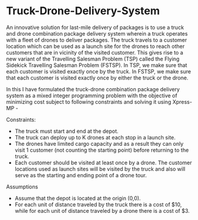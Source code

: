 # Truck-Drone-Delivery-System

An innovative solution for last-mile delivery of packages is to use a truck and drone combination package delivery system wherein a truck operates with a fleet of drones to deliver packages. The truck travels to a customer location which can be used as a launch site for the drones to reach other customers that are in vicinity of the visited customer. This gives rise to a new variant of the Travelling Salesman Problem (TSP) called the Flying Sidekick Travelling Salesman Problem (FSTSP). In TSP, we make sure that each customer is visited exactly once by the truck. In FSTSP, we make sure that each customer is visited exactly once by either the truck or the drone. 

In this I have formulated the truck-drone combination package delivery system as a mixed integer programming problem with the objective of minimizing cost subject to following constraints and solving it using Xpress-MP - 

Constraints:
- The truck must start and end at the depot.
- The truck can deploy up to K drones at each stop in a launch site.
- The drones have limited cargo capacity and as a result they can only visit 1 customer (not counting the starting point) before returning to the truck.
- Each customer should be visited at least once by a drone. The customer locations used as launch sites will be visited by the truck and also will serve as the starting and ending point of a drone tour.

Assumptions
- Assume that the depot is located at the origin (0,0).
- For each unit of distance traveled by the truck there is a cost of $10, while for each unit of distance traveled by a drone there is a cost of $3.

